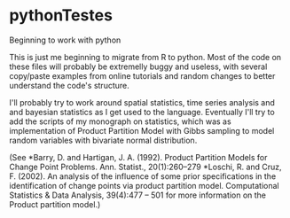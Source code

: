 # pythonTestes
Beginning to work with python

This is just me beginning to migrate from R to python. Most of the code on these files will probably be extremelly buggy and useless,
with several copy/paste examples from online tutorials and random changes to better understand the code's structure.

I'll probably try to work around spatial statistics, time series analysis and and bayesian statistics as I get used to the language. 
Eventually I'll try to add the scripts of my monograph on statistics, which was as implementation of Product Partition Model with Gibbs sampling
to model random variables with bivariate normal distribution.


(See
  *Barry, D. and Hartigan, J. A. (1992). Product Partition Models for Change Point Problems. Ann. Statist., 20(1):260–279
  *Loschi, R. and Cruz, F. (2002). An analysis of the influence of some prior specifications in the identification of change points
      via product partition model. Computational Statistics & Data Analysis, 39(4):477 – 501
for more information on the Product partition model.)
